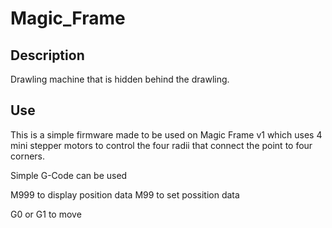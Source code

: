 # Magic_Frame

## Description
Drawling machine that is hidden behind the drawling.

## Use 
This is a simple firmware made to be used on Magic Frame v1 which uses 4 mini stepper motors to control the four radii that connect the point to four corners.

Simple G-Code can be used 

M999 to display position data
M99 to set possition data

G0 or G1 to move
